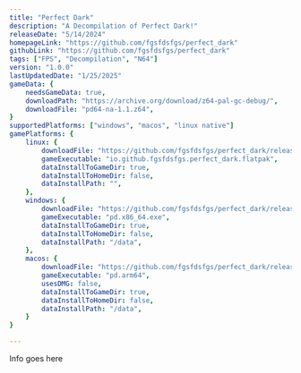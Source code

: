 ```yaml
---
title: "Perfect Dark"
description: "A Decompilation of Perfect Dark!"
releaseDate: "5/14/2024"
homepageLink: "https://github.com/fgsfdsfgs/perfect_dark"
githubLink: "https://github.com/fgsfdsfgs/perfect_dark"
tags: ["FPS", "Decompilation", "N64"]
version: "1.0.0"
lastUpdatedDate: "1/25/2025"
gameData: {
    needsGameData: true,
    downloadPath: "https://archive.org/download/z64-pal-gc-debug/",
    downloadFile: "pd64-na-1.1.z64",
}
supportedPlatforms: ["windows", "macos", "linux native"]
gamePlatforms: {
    linux: {
        downloadFile: "https://github.com/fgsfdsfgs/perfect_dark/releases/download/ci-dev-build/io.github.fgsfdsfgs.perfect_dark.flatpak",
        gameExecutable: "io.github.fgsfdsfgs.perfect_dark.flatpak",
        dataInstallToGameDir: true,
        dataInstallToHomeDir: false,
        dataInstallPath: "",
    },
    windows: {
        downloadFile: "https://github.com/fgsfdsfgs/perfect_dark/releases/download/ci-dev-build/pd-x86_64-windows.zip",
        gameExecutable: "pd.x86_64.exe",
        dataInstallToGameDir: true,
        dataInstallToHomeDir: false,
        dataInstallPath: "/data",
    },
    macos: {
        downloadFile: "https://github.com/fgsfdsfgs/perfect_dark/releases/download/ci-dev-build/pd-arm64-osx.tar.xz",
        gameExecutable: "pd.arm64",
        usesDMG: false,
        dataInstallToGameDir: true,
        dataInstallToHomeDir: false,
        dataInstallPath: "/data",
    }
}

---
```


Info goes here
